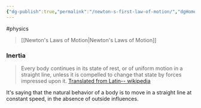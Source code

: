 ```yaml
---
{"dg-publish":true,"permalink":"/newton-s-first-law-of-motion/","dgHomeLink":true,"dgPassFrontmatter":false,"dgShowLocalGraph":true}
---
```


#physics 
> [[Newton's Laws of Motion|Newton's Laws of Motion]]

### Inertia
>Every body continues in its state of rest, or of uniform motion in a straight line, unless it is compelled to change that state by forces impressed upon it.
 [Translated from Latin-- wikipedia](https://en.wikipedia.org/wiki/Newton%27s_laws_of_motion)

It's saying that the natural behavior of a body is to move in a straight line at constant speed, in the absence of outside influences.

<style>
.container {font-family: sans-serif; text-align: center;}
.button-wrapper button {z-index: 1;height: 40px; width: 100px; margin: 10px;padding: 5px;}
.excalidraw .App-menu_top .buttonList { display: flex;}
.excalidraw-wrapper { height: 800px; margin: 50px; position: relative;}
:root[dir="ltr"] .excalidraw .layer-ui__wrapper .zen-mode-transition.App-menu_bottom--transition-left {transform: none;}
</style><script src="https://unpkg.com/react@17/umd/react.production.min.js"></script><script src="https://unpkg.com/react-dom@17/umd/react-dom.production.min.js"></script><script type="text/javascript" src="https://unpkg.com/@excalidraw/excalidraw@0.12.0/dist/excalidraw.production.min.js"></script><div id="Newton's_First_Law_of_Motion_2022-10-15_1545.26.excalidraw.md1"></div><script>(function(){const InitialData={"type":"excalidraw","version":2,"source":"https://excalidraw.com","elements":[{"type":"ellipse","version":49,"versionNonce":104922035,"isDeleted":false,"id":"XC_c5HzXcLz6fXc1-YNf9","fillStyle":"hachure","strokeWidth":1,"strokeStyle":"solid","roughness":1,"opacity":100,"angle":0,"x":-38.399993896484375,"y":-143.84375762939453,"strokeColor":"#000000","backgroundColor":"transparent","width":184.80001831054688,"height":184.80001831054688,"seed":268358579,"groupIds":[],"strokeSharpness":"sharp","boundElements":[{"id":"YXpb0She7jiBC9KYgUmg0","type":"arrow"},{"id":"-j6DvX7nSEleF7ogSCjSw","type":"arrow"},{"id":"OAB3tLJCg5tZO95ICVQ4p","type":"arrow"}],"updated":1665874005051,"link":null,"locked":false},{"type":"arrow","version":812,"versionNonce":133909139,"isDeleted":false,"id":"YXpb0She7jiBC9KYgUmg0","fillStyle":"hachure","strokeWidth":1,"strokeStyle":"solid","roughness":1,"opacity":100,"angle":0,"x":47.200042724609375,"y":-147.84378814697266,"strokeColor":"#000000","backgroundColor":"transparent","width":99.99990844726562,"height":97.60003662109375,"seed":1586514333,"groupIds":[],"strokeSharpness":"round","boundElements":[],"updated":1665873971489,"link":null,"locked":false,"startBinding":{"elementId":"XC_c5HzXcLz6fXc1-YNf9","focus":-1.0030600013290971,"gap":4.239564909355778},"endBinding":null,"lastCommittedPoint":null,"startArrowhead":null,"endArrowhead":"arrow","points":[[0,0],[29.661095988532026,6.530848556984978],[60.799957275390625,22.000015258789062],[92.06501281241094,55.54967845536174],[99.99990844726562,97.60003662109375]]},{"type":"arrow","version":112,"versionNonce":1087853587,"isDeleted":false,"id":"-j6DvX7nSEleF7ogSCjSw","fillStyle":"hachure","strokeWidth":1,"strokeStyle":"solid","roughness":1,"opacity":100,"angle":0,"x":-40.79998779296875,"y":-53.443763732910156,"strokeColor":"#c92a2a","backgroundColor":"transparent","width":0,"height":118.39999389648438,"seed":1211361555,"groupIds":[],"strokeSharpness":"round","boundElements":[],"updated":1665873981810,"link":null,"locked":false,"startBinding":{"elementId":"XC_c5HzXcLz6fXc1-YNf9","focus":-1.0259739573450832,"gap":2.4210889170895484},"endBinding":null,"lastCommittedPoint":null,"startArrowhead":null,"endArrowhead":"arrow","points":[[0,0],[0,-118.39999389648438]]},{"type":"ellipse","version":25,"versionNonce":1675011795,"isDeleted":false,"id":"_UJODKqnNkj0qs4pAnVxz","fillStyle":"solid","strokeWidth":1,"strokeStyle":"solid","roughness":1,"opacity":100,"angle":0,"x":-47.199981689453125,"y":-58.243751525878906,"strokeColor":"#2b8a3e","backgroundColor":"#40c057","width":16,"height":16,"seed":563698099,"groupIds":[],"strokeSharpness":"sharp","boundElements":[],"updated":1665873997480,"link":null,"locked":false},{"type":"arrow","version":138,"versionNonce":1908311891,"isDeleted":false,"id":"OAB3tLJCg5tZO95ICVQ4p","fillStyle":"solid","strokeWidth":0.5,"strokeStyle":"dashed","roughness":1,"opacity":100,"angle":0,"x":-40,"y":-50.243751525878906,"strokeColor":"#e67700","backgroundColor":"#40c057","width":91.20001220703125,"height":0,"seed":916477043,"groupIds":[],"strokeSharpness":"round","boundElements":[],"updated":1665874023871,"link":null,"locked":false,"startBinding":{"elementId":"XC_c5HzXcLz6fXc1-YNf9","focus":0.01298697867254163,"gap":1.6076653257409674},"endBinding":{"elementId":"SIPTRj0p","focus":-1.592001953125,"gap":7.4000244140625},"lastCommittedPoint":null,"startArrowhead":null,"endArrowhead":"arrow","points":[[0,0],[91.20001220703125,0]]},{"type":"text","version":25,"versionNonce":1959693149,"isDeleted":false,"id":"SIPTRj0p","fillStyle":"solid","strokeWidth":0.5,"strokeStyle":"dashed","roughness":1,"opacity":40,"angle":0,"x":-1,"y":-82.6437759399414,"strokeColor":"#e67700","backgroundColor":"#40c057","width":70,"height":25,"seed":2012948093,"groupIds":[],"strokeSharpness":"sharp","boundElements":[{"id":"OAB3tLJCg5tZO95ICVQ4p","type":"arrow"}],"updated":1665874023871,"link":null,"locked":false,"fontSize":20,"fontFamily":1,"text":"gravity","rawText":"gravity","baseline":18,"textAlign":"left","verticalAlign":"top","containerId":null,"originalText":"gravity"},{"type":"text","version":205,"versionNonce":560668147,"isDeleted":false,"id":"q3n4nPhM","fillStyle":"solid","strokeWidth":0.5,"strokeStyle":"dashed","roughness":1,"opacity":100,"angle":0,"x":-119.39999389648438,"y":-124.64374542236328,"strokeColor":"#c92a2a","backgroundColor":"#40c057","width":64,"height":25,"seed":1813977117,"groupIds":[],"strokeSharpness":"sharp","boundElements":[],"updated":1665874035423,"link":null,"locked":false,"fontSize":20,"fontFamily":1,"text":"inertia","rawText":"inertia","baseline":18,"textAlign":"left","verticalAlign":"top","containerId":null,"originalText":"inertia"}],"appState":{"theme":"dark","viewBackgroundColor":"#ffffff","currentItemStrokeColor":"#c92a2a","currentItemBackgroundColor":"#40c057","currentItemFillStyle":"solid","currentItemStrokeWidth":0.5,"currentItemStrokeStyle":"dashed","currentItemRoughness":1,"currentItemOpacity":100,"currentItemFontFamily":1,"currentItemFontSize":20,"currentItemTextAlign":"left","currentItemStrokeSharpness":"sharp","currentItemStartArrowhead":null,"currentItemEndArrowhead":"arrow","currentItemLinearStrokeSharpness":"round","gridSize":null,"colorPalette":{}},"files":{}};InitialData.scrollToContent=true;App=()=>{const e=React.useRef(null),t=React.useRef(null),[n,i]=React.useState({width:void 0,height:void 0});return React.useEffect(()=>{i({width:t.current.getBoundingClientRect().width,height:t.current.getBoundingClientRect().height});const e=()=>{i({width:t.current.getBoundingClientRect().width,height:t.current.getBoundingClientRect().height})};return window.addEventListener("resize",e),()=>window.removeEventListener("resize",e)},[t]),React.createElement(React.Fragment,null,React.createElement("div",{className:"excalidraw-wrapper",ref:t},React.createElement(ExcalidrawLib.Excalidraw,{ref:e,width:n.width,height:n.height,initialData:InitialData,viewModeEnabled:!0,zenModeEnabled:!0,gridModeEnabled:!1})))},excalidrawWrapper=document.getElementById("Newton's_First_Law_of_Motion_2022-10-15_1545.26.excalidraw.md1");ReactDOM.render(React.createElement(App),excalidrawWrapper);})();</script>
